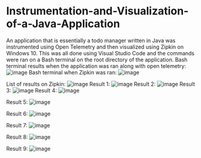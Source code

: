 # Instrumentation-and-Visualization-of-a-Java-Application
An application that is essentially a todo manager written in Java was instrumented using Open Telemetry and then visualized using Zipkin on Windows 10. This was all done using Visual Studio Code and the commands were ran on a Bash terminal on the root directory of the application.
Bash terminal results when the application was ran along with open telemetry:
![image](https://user-images.githubusercontent.com/80646420/227828010-56c75195-70d4-4be6-821f-3807aaca0aa0.png)
Bash terminal when Zipkin was ran:
![image](https://user-images.githubusercontent.com/80646420/227828551-dca6518e-6e72-4bfb-8c4b-c29eec9ca58e.png)

List of results on Zipkin:
![image](https://user-images.githubusercontent.com/80646420/227828082-aab2d1f7-035e-4e5a-9ebb-79950742057f.png)
Result 1:
![image](https://user-images.githubusercontent.com/80646420/227828156-f475c825-3b4e-4ed6-9629-19f2e3cbf2e3.png)
Result 2:
![image](https://user-images.githubusercontent.com/80646420/227828200-144455de-59a5-4691-8bc6-016a40e52045.png)
Result 3:
![image](https://user-images.githubusercontent.com/80646420/227828219-097946bd-376e-45db-b696-578960d64dc2.png)
Result 4:
![image](https://user-images.githubusercontent.com/80646420/227828386-4714039f-9111-40d9-b62a-ca223da4adc2.png)

Result 5:
![image](https://user-images.githubusercontent.com/80646420/227828404-7bc648a6-e625-48f4-9ddc-c91502336c45.png)

Result 6:
![image](https://user-images.githubusercontent.com/80646420/227828428-459ec9d3-f70d-4bdb-963f-d23d5d620a41.png)

Result 7:
![image](https://user-images.githubusercontent.com/80646420/227828455-10d6bf26-409a-4cd1-b513-9f645b9028cd.png)

Result 8:
![image](https://user-images.githubusercontent.com/80646420/227828474-fb326125-06f2-4aad-815d-e86635c85b95.png)

Result 9:
![image](https://user-images.githubusercontent.com/80646420/227828492-b05e6377-c9e9-49fa-a81e-9f967b45cf10.png)
